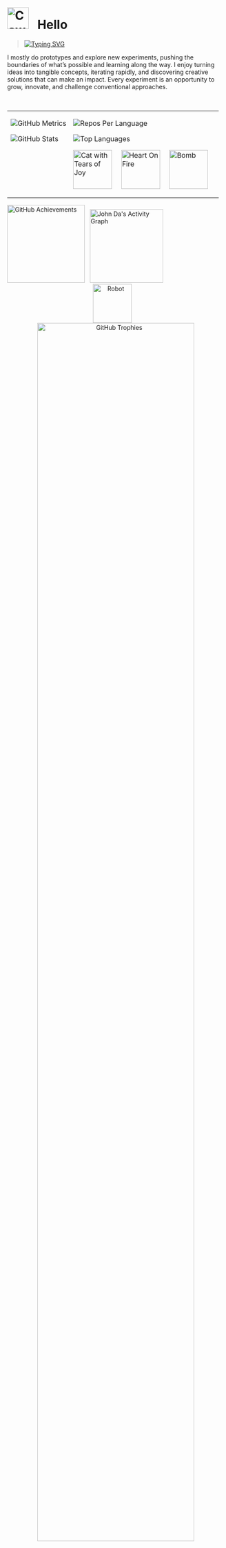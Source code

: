# <img src="https://raw.githubusercontent.com/Tarikul-Islam-Anik/Animated-Fluent-Emojis/master/Emojis/Smilies/Cowboy%20Hat%20Face.png" alt="Cowboy Hat Face" width="50" height="50" /> &nbsp; Hello

> [![Typing SVG](https://readme-typing-svg.demolab.com/?lines=📖+Making+progresses+on;Web+Designs/Developments;Robotic/Dectections;2D/3D+Animation)]()

I mostly do prototypes and explore new experiments, pushing the boundaries of what’s possible and learning along the way. I enjoy turning ideas into tangible concepts, iterating rapidly, and discovering creative solutions that can make an impact. Every experiment is an opportunity to grow, innovate, and challenge conventional approaches.

<br>

<div>
<table border="0" cellspacing="10" cellpadding="0">
  <tr>
    <!-- Left Column -->
    <td valign="top">
      <p>
        <img 
          src="https://metrics.lecoq.io/john-da?template=classic&base=header%2C%20activity%2C%20community%2C%20repositories%2C%20metadata&base.hireable=false&base.skip=false"
          alt="GitHub Metrics"
        />
      </p>
      <p>
        <img 
          alt="GitHub Stats"
          src="https://github-readme-stats.vercel.app/api?username=john-da&theme=tokyonight&hide_border=true&include_all_commits=false&count_private=false&bg_color=0d1117"
        />
      </p>
    </td>
    <!-- Right Column -->
    <td valign="top">
      <p>
        <img 
          src="http://github-profile-summary-cards.vercel.app/api/cards/repos-per-language?username=john-da&theme=github_dark&hide_border=true"
          alt="Repos Per Language"
        />
      </p>
      <p>
        <img 
          src="https://github-readme-stats.vercel.app/api/top-langs/?username=john-da&hide=html&hide_border=true&layout=compact&langs_count=8&theme=github_dark"
          alt="Top Languages"
        />
      </p>
      <p>
        <img
          src="https://raw.githubusercontent.com/Tarikul-Islam-Anik/Microsoft-Teams-Animated-Emojis/master/Emojis/Smilies/Cat%20with%20Tears%20of%20Joy.png"
          alt="Cat with Tears of Joy"
          width="90"
          height="90"
          style="vertical-align: middle;"
        />
        &nbsp;&nbsp;&nbsp;
        <img
          src="https://raw.githubusercontent.com/Tarikul-Islam-Anik/Animated-Fluent-Emojis/master/Emojis/Smilies/Heart%20on%20Fire.png"
          alt="Heart On Fire"
          width="90"
          height="90"
          style="vertical-align: middle;"
        />
  &nbsp;&nbsp;&nbsp;
        <img
          src="https://raw.githubusercontent.com/Tarikul-Islam-Anik/Animated-Fluent-Emojis/master/Emojis/Smilies/Bomb.png"
          alt="Bomb"
          width="90"
          height="90"
          style="vertical-align: middle;"
        />
        &nbsp;&nbsp;&nbsp;
      </p>
    </td>
  </tr>
</table>
</div>



<div>
  <img 
    src="https://api.vaunt.dev/v1/github/entities/john-da/achievements?format=svg&limit=3"
    alt="GitHub Achievements"
    height="180"
  />
  &nbsp;
  <img 
    alt="John Da's Activity Graph"
    src="https://github-readme-activity-graph.vercel.app/graph?username=john-da&theme=github-dark&hide_border=true&custom_title=Activity&hide_title=false"
    height="170"
  />
</div>


<div align="center">
  <img
    src="https://raw.githubusercontent.com/Tarikul-Islam-Anik/Animated-Fluent-Emojis/master/Emojis/Smilies/Robot.png"
    alt="Robot"
    width="90"
    height="90"
    style="vertical-align: middle;"
  />
  &nbsp;&nbsp;&nbsp;
  <img
    src="https://github-profile-trophy.vercel.app/?username=john-da&theme=tokyonight&cols=4&no-frame=true&margin-w=5&margin-h=5&title=Experience"
    alt="GitHub Trophies"
    width="85%"
  />
</div>


<br>
